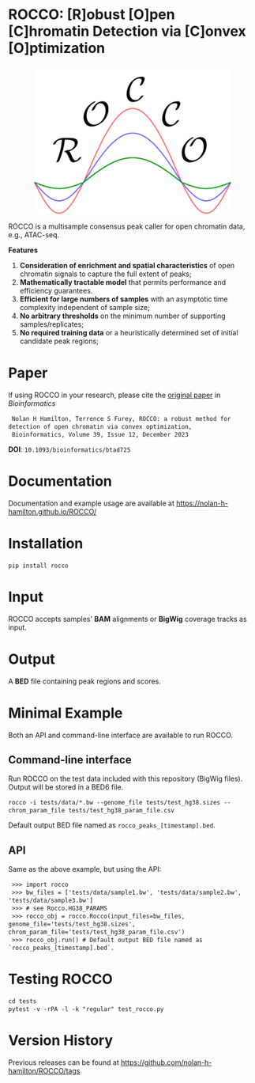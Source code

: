 # ROCCO: [R]obust [O]pen [C]hromatin Detection via [C]onvex [O]ptimization

<p align="center">
<img width="400" alt="logo" src="docs/logo.png">

ROCCO is a multisample consensus peak caller for open chromatin data, e.g., ATAC-seq.

**Features**

1. **Consideration of enrichment and spatial characteristics** of open chromatin signals to capture the full extent of peaks;
2. **Mathematically tractable model** that permits performance and efficiency guarantees.
3. **Efficient for large numbers of samples** with an asymptotic time complexity independent of sample size;
4. **No arbitrary thresholds** on the minimum number of supporting samples/replicates;
5. **No required training data** or a heuristically determined set of initial candidate peak regions;


# Paper

If using ROCCO in your research, please cite the [original paper](https://doi.org/10.1093/bioinformatics/btad725) in *Bioinformatics*


   ```
    Nolan H Hamilton, Terrence S Furey, ROCCO: a robust method for detection of open chromatin via convex optimization,
    Bioinformatics, Volume 39, Issue 12, December 2023
   ```

**DOI**: ``10.1093/bioinformatics/btad725``

# Documentation

Documentation and example usage are available at https://nolan-h-hamilton.github.io/ROCCO/

# Installation

   ```
   pip install rocco
   ```

# Input
ROCCO accepts samples' **BAM** alignments or **BigWig** coverage tracks as input.

# Output

A **BED** file containing peak regions and scores.

# Minimal Example

Both an API and command-line interface are available to run ROCCO.

## Command-line interface

Run ROCCO on the test data included with this repository (BigWig files). Output will be stored in a BED6 file.

   ```
   rocco -i tests/data/*.bw --genome_file tests/test_hg38.sizes --chrom_param_file tests/test_hg38_param_file.csv
   ```

Default output BED file named as `rocco_peaks_[timestamp].bed`.

## API

Same as the above example, but using the API:

   ```
    >>> import rocco
    >>> bw_files = ['tests/data/sample1.bw', 'tests/data/sample2.bw', 'tests/data/sample3.bw']
    >>> # see Rocco.HG38_PARAMS
    >>> rocco_obj = rocco.Rocco(input_files=bw_files, genome_file='tests/test_hg38.sizes', chrom_param_file='tests/test_hg38_param_file.csv')
    >>> rocco_obj.run() # Default output BED file named as `rocco_peaks_[timestamp].bed`.
   ```

# Testing ROCCO

  ```
  cd tests
  pytest -v -rPA -l -k "regular" test_rocco.py
  ```

# Version History

Previous releases can be found at https://github.com/nolan-h-hamilton/ROCCO/tags
